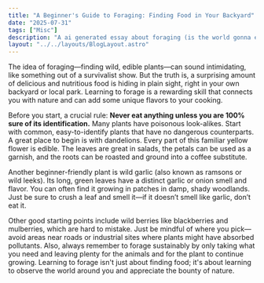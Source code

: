 ```yaml
---
title: "A Beginner's Guide to Foraging: Finding Food in Your Backyard"
date: "2025-07-31"
tags: ["Misc"]
description: "A ai generated essay about foraging (is the world gonna end or something?)"
layout: "../../layouts/BlogLayout.astro"
---
```


The idea of foraging—finding wild, edible plants—can sound intimidating, like something out of a survivalist show. But the truth is, a surprising amount of delicious and nutritious food is hiding in plain sight, right in your own backyard or local park. Learning to forage is a rewarding skill that connects you with nature and can add some unique flavors to your cooking.

Before you start, a crucial rule: **Never eat anything unless you are 100% sure of its identification.** Many plants have poisonous look-alikes. Start with common, easy-to-identify plants that have no dangerous counterparts. A great place to begin is with dandelions. Every part of this familiar yellow flower is edible. The leaves are great in salads, the petals can be used as a garnish, and the roots can be roasted and ground into a coffee substitute.

Another beginner-friendly plant is wild garlic (also known as ramsons or wild leeks). Its long, green leaves have a distinct garlic or onion smell and flavor. You can often find it growing in patches in damp, shady woodlands. Just be sure to crush a leaf and smell it—if it doesn’t smell like garlic, don’t eat it.

Other good starting points include wild berries like blackberries and mulberries, which are hard to mistake. Just be mindful of where you pick—avoid areas near roads or industrial sites where plants might have absorbed pollutants. Also, always remember to forage sustainably by only taking what you need and leaving plenty for the animals and for the plant to continue growing. Learning to forage isn't just about finding food; it's about learning to observe the world around you and appreciate the bounty of nature.